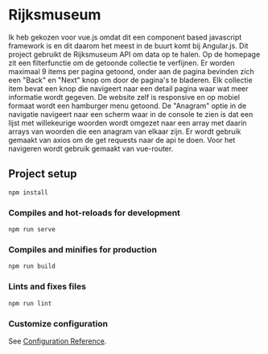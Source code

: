 # Rijksmuseum
Ik heb gekozen voor vue.js omdat dit een component based javascript framework is en dit daarom het meest in de buurt komt bij Angular.js. Dit project gebruikt de Rijksmuseum API om data op te halen. Op de homepage zit een filterfunctie om de getoonde collectie te verfijnen. Er worden maximaal 9 items per pagina getoond, onder aan de pagina bevinden zich een "Back" en "Next" knop om door de pagina's te bladeren. Elk collectie item bevat een knop die navigeert naar een detail pagina waar wat meer informatie wordt gegeven. De website zelf is responsive en op mobiel formaat wordt een hamburger menu getoond. De "Anagram" optie in de navigatie navigeert naar een scherm waar in de console te zien is dat een lijst met willekeurige woorden wordt omgezet naar een array met daarin arrays van woorden die een anagram van elkaar zijn. Er wordt gebruik gemaakt van axios om de get requests naar de api te doen. Voor het navigeren wordt gebruik gemaakt van vue-router.
## Project setup
```
npm install
```

### Compiles and hot-reloads for development
```
npm run serve
```

### Compiles and minifies for production
```
npm run build
```

### Lints and fixes files
```
npm run lint
```

### Customize configuration
See [Configuration Reference](https://cli.vuejs.org/config/).
